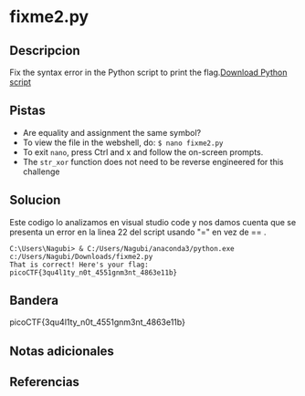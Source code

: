 # fixme2.py
## Descripcion
Fix the syntax error in the Python script to print the flag.[Download Python script](https://artifacts.picoctf.net/c/66/fixme2.py)

## Pistas
- Are equality and assignment the same symbol?
- To view the file in the webshell, do: `$ nano fixme2.py`
- To exit `nano`, press Ctrl and x and follow the on-screen prompts.
- The `str_xor` function does not need to be reverse engineered for this challenge
## Solucion
Este codigo lo analizamos en visual studio code y nos damos cuenta que se presenta
un error en la linea 22 del script usando "=" en vez de == .
```shell
C:\Users\Nagubi> & C:/Users/Nagubi/anaconda3/python.exe c:/Users/Nagubi/Downloads/fixme2.py
That is correct! Here's your flag: picoCTF{3qu4l1ty_n0t_4551gnm3nt_4863e11b}
```

## Bandera

picoCTF{3qu4l1ty_n0t_4551gnm3nt_4863e11b}

## Notas adicionales

## Referencias 
